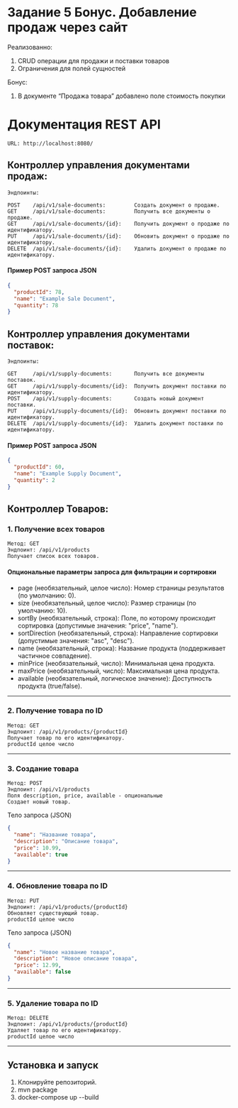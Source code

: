 # Задание 5 Бонус. Добавление продаж через сайт

Реализованно:
1. CRUD операции для продажи и поставки товаров
2. Ограничения для полей сущностей


Бонус:
1. В документе “Продажа товара” добавлено поле стоимость покупки

# Документация REST API

    URL: http://localhost:8080/

## Контроллер управления документами продаж:
    Эндпоинты:

    POST    /api/v1/sale-documents:         Создать документ о продаже.
    GET     /api/v1/sale-documents:         Получить все документы о продаже.
    GET     /api/v1/sale-documents/{id}:    Получить документ о продаже по идентификатору.
    PUT     /api/v1/sale-documents/{id}:    Обновить документ о продаже по идентификатору.
    DELETE  /api/v1/sale-documents/{id}:    Удалить документ о продаже по идентификатору.

#### Пример POST запроса JSON 
```json
{
  "productId": 78,
  "name": "Example Sale Document",
  "quantity": 78
}
```

## Контроллер управления документами поставок:
    Эндпоинты:

    GET     /api/v1/supply-documents:       Получить все документы поставок.
    GET     /api/v1/supply-documents/{id}:  Получить документ поставки по идентификатору.
    POST    /api/v1/supply-documents:       Создать новый документ поставки.
    PUT     /api/v1/supply-documents/{id}:  Обновить документ поставки по идентификатору.
    DELETE  /api/v1/supply-documents/{id}:  Удалить документ поставки по идентификатору.

#### Пример POST запроса JSON
```json
{
  "productId": 60,
  "name": "Example Supply Document",
  "quantity": 2
}
```

## Контроллер Товаров:

### 1. Получение всех товаров

    Метод: GET
    Эндпоинт: /api/v1/products
    Получает список всех товаров.

#### Опциональные параметры запроса для фильтрации и сортировки
-    page (необязательный, целое число): Номер страницы результатов (по умолчанию: 0).
-    size (необязательный, целое число): Размер страницы (по умолчанию: 10).
-    sortBy (необязательный, строка): Поле, по которому происходит сортировка (допустимые значения: "price", "name").
-    sortDirection (необязательный, строка): Направление сортировки (допустимые значения: "asc", "desc").
-    name (необязательный, строка): Название продукта (поддерживает частичное совпадение).
-    minPrice (необязательный, число): Минимальная цена продукта.
-    maxPrice (необязательный, число): Максимальная цена продукта.
-    available (необязательный, логическое значение): Доступность продукта (true/false).

---

### 2. Получение товара по ID

    Метод: GET 
    Эндпоинт: /api/v1/products/{productId}
    Получает товар по его идентификатору.
    productId целое число

---

### 3. Создание товара

    Метод: POST 
    Эндпоинт: /api/v1/products
    Поля description, price, available - опциональные
    Создает новый товар.

Тело запроса (JSON)

```json
{
  "name": "Название товара",
  "description": "Описание товара",
  "price": 10.99,
  "available": true
}
```

---

### 4. Обновление товара по ID

    Метод: PUT 
    Эндпоинт: /api/v1/products/{productId}
    Обновляет существующий товар.
    productId целое число

Тело запроса (JSON)

```json
{
  "name": "Новое название товара",
  "description": "Новое описание товара",
  "price": 12.99,
  "available": false
}
```

---

### 5. Удаление товара по ID

    Метод: DELETE
    Эндпоинт: /api/v1/products/{productId}
    Удаляет товар по его идентификатору.
    productId целое число

---

## Установка и запуск

1. Клонируйте репозиторий.
2. mvn package   
3. docker-compose up --build

